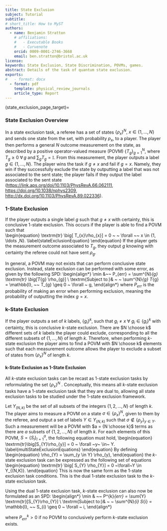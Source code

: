 ```yaml
---
title: State Exclusion
subject: Tutorial
subtitle: 
# short_title: How to MyST
authors:
  - name: Benjamin Stratton
    # affiliations:
    #   - Executable Books
    #   - Curvenote
    orcid: 0009-0001-2746-3668
    email: ben.stratton@bristol.ac.uk
license: 
keywords: State Exclusion, State Discrimination, POVMs, games.  
abstract: Details of the task of quantum state exclusion.   
exports:
#   - format: docx
  - format: pdf
    template: physical_review_journals
    article_type: Report
---
```

(state_exclusion_page_target)=
### State Exclusion Overview 

In a state exclusion task, a referee has a set of states $\{\rho_{x} \}^{N}, ~ x \in \{1, \ldots ,N\}$ and sends one state from the set, with probability $p_{x}$, to a player. The player then performs a general $N$ outcome measurement on the state, as described by a positive operator-valued measure (POVM) $\{T_{g}\}_{g=1}^{N}$, where $T_g\ge0$ $\forall\,g$ and $\sum_gT_g=\mathbb{I}$. From this measurement, the player outputs a label $g \in \{1, \ldots , N\}$. The player wins the task if $g \neq x$ and fail if $g=x$. Namely, they win if they successfully exclude the state by outputting a label that was not associated to the sent state; the player fails if they output the label associated to the sent state (https://link.aps.org/doi/10.1103/PhysRevA.66.062111, https://doi.org/10.1038/nphys2309, http://dx.doi.org/10.1103/PhysRevA.89.022336). 

### 1-State Exclusion
If the player outputs a single label $g$ such that $g \neq x$ with certainty, this is conclusive $1$-state exclusion. This occurs if the player is able to find a POVM such that  
\begin{equation}
    \textrm{tr} \big[ T_{x}\rho_{x}] = 0 ~ ~ \forall ~~ x  \in \{1, \ldots ,N\}. \label{stateExclusionEquation}
\end{equation}
If the player gets the measurement outcome associated to $T_{g}$, they output $g$ knowing with certainty the referee could not have sent $\rho_{g}$.

In general, a POVM may not exists that can perform conclusive state exclusion. Instead, state exclusion can be performed with some error, as given by the following SPD: 
\begin{align*}
    \min &~~ P_{err} = \sum^{N}_{g}  \textrm{tr} \big[T_{g} \rho_{g}] \\
    \textrm{Subject to:}& ~ ~  \sum^{N}_{g} T_{g} = \mathbb{I}, ~~ T_{g} \geq 0 ~ \forall ~ g, 
\end{align*}
where $P_{err}$ is the probability of making an error when performing exclusion, meaning the probability of outputting the index $g=x$. 

### k-State Exclusion

If the player outputs a set of $k$ labels, $\{ g_{i} \}^{k}$, such that $g_{i} \neq x ~ \forall ~ g_{i} \in \{g_{i}\}^{k}$ with certainty, this is conclusive $k$-state exclusion. There are $N \choose k$ different sets of $k$ labels the player could exclude, corresponding to all the different subsets of $\{1,\ldots,N\}$ of length $k$. Therefore, when performing $k$-state exclusion the player aims to find a POVM with $N \choose k$ elements such that each measurement outcome allows the player to exclude a subset of states from $\{\rho_{x} \}^{N}$ of length $k$. 

#### k-State Exclusion as 1-State Exclusion

All $k$-state exclusion tasks can be recast as $1$-state exclusion tasks by reformulating the set $\{\rho_{x}\}^{N}$ [](http://dx.doi.org/10.1103/PhysRevA.89.022336). Conceptually, this means all $k$-state exclusion tasks have a $1$-state exclusion task that they are dual to, allowing all state exclusion tasks to be studied under the $1$-state exclusion framework. 

Let $Y_{(N, k)}$ be the set of all subsets of the integers $\{1,2,...,N\}$ of length $k$. The player aims to measure a POVM on a state $\sigma \in \{ \rho_{x} \}^{N}$, given to them by the referee, and output a set of labels $Y \in Y_{(N,k)}$ such that $\sigma \notin \{ \rho_{y} \}_{y \in Y}$. Such a measurement will be a POVM with $a = {N \choose k}$ terms as there are $a$ subsets of $\{1,2,...,N\}$ of length $k$. For each elements of this POVM, $S = \{S_{l}\}^{a}_{l=1}$, the following equation must hold, 
\begin{equation}
    \textrm{tr}\big[S_{Y}\rho_{y}] = 0 ~ \forall ~y~ \in~ Y. \label{multiStateExclusionEquations}
\end{equation}
By defining 
\begin{equation}
    \rho_{Y} = \sum_{y \in Y} \rho_{y}, 
\end{equation}
the $k$-state exclusion task can be expressed as the following set of equations
\begin{equation}
    \textrm{tr} \big[ S_{Y} \rho_{Y}] = 0 ~\forall~Y \in Y_{(N,K)}. 
\end{equation}
This is now the same form as the $1$-state exclusion task conditions. This is the dual $1$-state exclusion task to the $k$-state exclusion task. 

Using the dual $1$-state exclusion task, $k$-state exclusion can also now be formulated as an SPD: 
\begin{align*}
    \min & ~~ P^{k}_{err} = \sum_{Y} \textrm{tr}[S_{Y}\rho_{Y}] \\
    \textrm{Subject to:}& ~ ~ \sum^{N}_{i} S_{i} = \mathbb{I}, ~~ S_{i} \geq 0 ~ \forall ~ i,
\end{align*}

where $P^{k}_{err} > 0$ if no POVM to conclusively perform $k$-state exclusion exists. 



